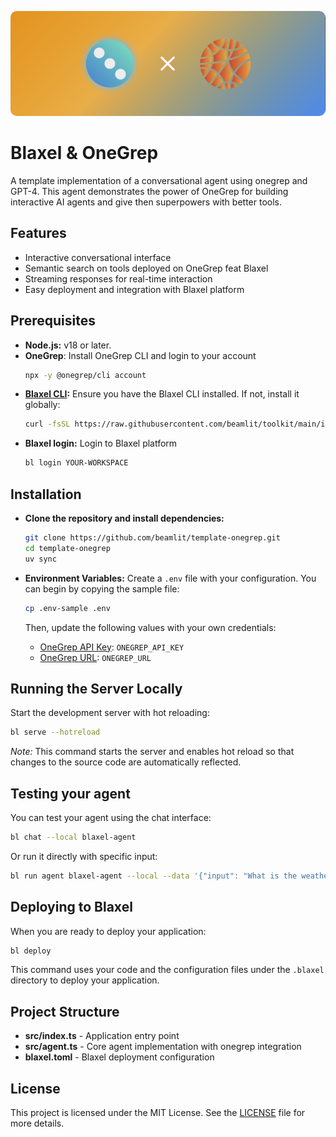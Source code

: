 
<p align="center">
  <img style="border-radius:10px" src=".github/assets/cover.png" alt="Blaxel"/>
</p>

# Blaxel & OneGrep
A template implementation of a conversational agent using onegrep and GPT-4. This agent demonstrates the power of OneGrep for building interactive AI agents and give then superpowers with better tools.

## Features

- Interactive conversational interface
- Semantic search on tools deployed on OneGrep feat Blaxel
- Streaming responses for real-time interaction
- Easy deployment and integration with Blaxel platform

## Prerequisites

- **Node.js:** v18 or later.
- **OneGrep**: Install OneGrep CLI and login to your account
  ```bash
  npx -y @onegrep/cli account
  ```
- **[Blaxel CLI](https://docs.blaxel.ai/Get-started):** Ensure you have the Blaxel CLI installed. If not, install it globally:
  ```bash
  curl -fsSL https://raw.githubusercontent.com/beamlit/toolkit/main/install.sh | BINDIR=$HOME/.local/bin sh
  ```
- **Blaxel login:** Login to Blaxel platform
  ```bash
  bl login YOUR-WORKSPACE
  ```

## Installation

- **Clone the repository and install dependencies:**

  ```bash
  git clone https://github.com/beamlit/template-onegrep.git
  cd template-onegrep
  uv sync
  ```

- **Environment Variables:** Create a `.env` file with your configuration. You can begin by copying the sample file:

  ```bash
  cp .env-sample .env
  ```

  Then, update the following values with your own credentials:

  - [OneGrep API Key](https://onegrep.dev): `ONEGREP_API_KEY`
  - [OneGrep URL](https://onegrep.dev): `ONEGREP_URL`

## Running the Server Locally

Start the development server with hot reloading:

```bash
bl serve --hotreload
```

_Note:_ This command starts the server and enables hot reload so that changes to the source code are automatically reflected.

## Testing your agent

You can test your agent using the chat interface:

```bash
bl chat --local blaxel-agent
```

Or run it directly with specific input:

```bash
bl run agent blaxel-agent --local --data '{"input": "What is the weather in Paris?"}'
```

## Deploying to Blaxel

When you are ready to deploy your application:

```bash
bl deploy
```

This command uses your code and the configuration files under the `.blaxel` directory to deploy your application.

## Project Structure

- **src/index.ts** - Application entry point
- **src/agent.ts** - Core agent implementation with onegrep integration
- **blaxel.toml** - Blaxel deployment configuration

## License

This project is licensed under the MIT License. See the [LICENSE](LICENSE) file for more details.
